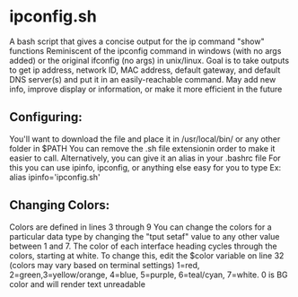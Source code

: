 # ipconfig.sh
A bash script that gives a concise output for the ip command "show" functions
Reminiscent of the ipconfig command in windows (with no args added) or the original ifconfig (no args) in unix/linux.
Goal is to take outputs to get ip address, network ID, MAC address, default gateway, and default DNS server(s) and put it in an easily-reachable command.
May add new info, improve display or information, or make it more efficient in the future

## Configuring:
You'll want to download the file and place it in /usr/local/bin/ or any other folder in $PATH
You can remove the .sh file extensionin order to make it easier to call.
Alternatively, you can give it an alias in your .bashrc file
For this you can use ipinfo, ipconfig, or anything else easy for you to type
    Ex:   alias ipinfo='ipconfig.sh'

## Changing Colors:
Colors are defined in lines 3 through 9
You can change the colors for a particular data type by changing the "tput setaf" value to any other value between 1 and 7.
The color of each interface heading cycles through the colors, starting at white.  To change this, edit the $color variable on line 32
(colors may vary based on terminal settings)
1=red, 2=green,3=yellow/orange, 4=blue, 5=purple, 6=teal/cyan, 7=white.  0 is BG color and will render text unreadable
